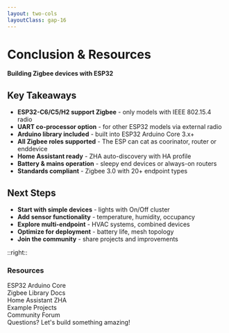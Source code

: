 ```yaml
---
layout: two-cols
layoutClass: gap-16
---
```


# Conclusion & Resources

**Building Zigbee devices with ESP32**

## Key Takeaways
- **ESP32-C6/C5/H2 support Zigbee** - only models with IEEE 802.15.4 radio
- **UART co-processor option** - for other ESP32 models via external radio
- **Arduino library included** - built into ESP32 Arduino Core 3.x+
- **All Zigbee roles supported** - The ESP can cat as coorinator, router or enddevice
- **Home Assistant ready** - ZHA auto-discovery with HA profile
- **Battery & mains operation** - sleepy end devices or always-on routers
- **Standards compliant** - Zigbee 3.0 with 20+ endpoint types

## Next Steps
- **Start with simple devices** - lights with On/Off cluster
- **Add sensor functionality** - temperature, humidity, occupancy
- **Explore multi-endpoint** - HVAC systems, combined devices
- **Optimize for deployment** - battery life, mesh topology
- **Join the community** - share projects and improvements

::right::

<div class="grid grid-cols-1 gap-4">
  <div class="text-center">
    <h3 class="text-lg font-semibold mb-2">Resources</h3>
    <div class="bg-gray-100 p-4 rounded-lg">
      <div class="flex flex-col space-y-2 text-xs">
        <div class="flex items-center space-x-2">
          <div class="w-3 h-3 bg-blue-500 rounded-full"></div>
          <span>ESP32 Arduino Core</span>
        </div>
        <div class="flex items-center space-x-2">
          <div class="w-3 h-3 bg-green-500 rounded-full"></div>
          <span>Zigbee Library Docs</span>
        </div>
        <div class="flex items-center space-x-2">
          <div class="w-3 h-3 bg-purple-500 rounded-full"></div>
          <span>Home Assistant ZHA</span>
        </div>
        <div class="flex items-center space-x-2">
          <div class="w-3 h-3 bg-orange-500 rounded-full"></div>
          <span>Example Projects</span>
        </div>
        <div class="flex items-center space-x-2">
          <div class="w-3 h-3 bg-red-500 rounded-full"></div>
          <span>Community Forum</span>
        </div>
      </div>
      <div class="mt-3 p-2 bg-blue-50 rounded text-xs">
        Questions? Let's build something amazing!
      </div>
    </div>
  </div>
</div> 
